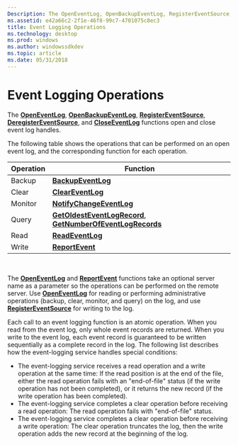 ```yaml
---
Description: The OpenEventLog, OpenBackupEventLog, RegisterEventSource, DeregisterEventSource, and CloseEventLog functions open and close event log handles.
ms.assetid: e42a66c2-2f1e-46f8-99c7-4701075c8ec3
title: Event Logging Operations
ms.technology: desktop
ms.prod: windows
ms.author: windowssdkdev
ms.topic: article
ms.date: 05/31/2018
---
```


# Event Logging Operations

The [**OpenEventLog**](/windows/desktop/api/Winbase/nf-winbase-openeventloga), [**OpenBackupEventLog**](/windows/desktop/api/Winbase/nf-winbase-openbackupeventloga), [**RegisterEventSource**](/windows/desktop/api/Winbase/nf-winbase-registereventsourcea), [**DeregisterEventSource**](/windows/desktop/api/Winbase/nf-winbase-deregistereventsource), and [**CloseEventLog**](/windows/desktop/api/Winbase/nf-winbase-closeeventlog) functions open and close event log handles.

The following table shows the operations that can be performed on an open event log, and the corresponding function for each operation.



| Operation | Function                                                                                                                     |
|-----------|------------------------------------------------------------------------------------------------------------------------------|
| Backup    | [**BackupEventLog**](/windows/desktop/api/Winbase/nf-winbase-backupeventloga)                                                                                     |
| Clear     | [**ClearEventLog**](/windows/desktop/api/Winbase/nf-winbase-cleareventloga)                                                                                       |
| Monitor   | [**NotifyChangeEventLog**](/windows/desktop/api/Winbase/nf-winbase-notifychangeeventlog)                                                                         |
| Query     | [**GetOldestEventLogRecord**](/windows/desktop/api/Winbase/nf-winbase-getoldesteventlogrecord), [**GetNumberOfEventLogRecords**](/windows/desktop/api/Winbase/nf-winbase-getnumberofeventlogrecords) |
| Read      | [**ReadEventLog**](/windows/desktop/api/Winbase/nf-winbase-readeventloga)                                                                                         |
| Write     | [**ReportEvent**](/windows/desktop/api/Winbase/nf-winbase-reporteventa)                                                                                           |



 

The [**OpenEventLog**](/windows/desktop/api/Winbase/nf-winbase-openeventloga) and [**ReportEvent**](/windows/desktop/api/Winbase/nf-winbase-reporteventa) functions take an optional server name as a parameter so the operations can be performed on the remote server. Use [**OpenEventLog**](/windows/desktop/api/Winbase/nf-winbase-openeventloga) for reading or performing administrative operations (backup, clear, monitor, and query) on the log, and use [**RegisterEventSource**](/windows/desktop/api/Winbase/nf-winbase-registereventsourcea) for writing to the log.

Each call to an event logging function is an atomic operation. When you read from the event log, only whole event records are returned. When you write to the event log, each event record is guaranteed to be written sequentially as a complete record in the log. The following list describes how the event-logging service handles special conditions:

-   The event-logging service receives a read operation and a write operation at the same time: If the read position is at the end of the file, either the read operation fails with an "end-of-file" status (if the write operation has not been completed), or it returns the new record (if the write operation has been completed).
-   The event-logging service completes a clear operation before receiving a read operation: The read operation fails with "end-of-file" status.
-   The event-logging service completes a clear operation before receiving a write operation: The clear operation truncates the log, then the write operation adds the new record at the beginning of the log.

 

 



